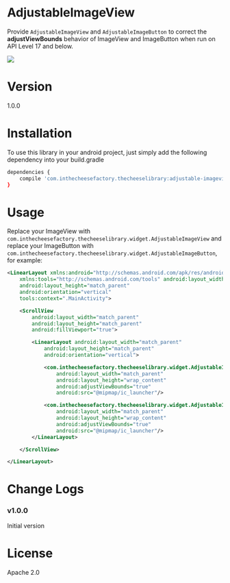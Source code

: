 # AdjustableImageView

Provide `AdjustableImageView` and `AdjustableImageButton` to correct the **adjustViewBounds** behavior of ImageView and ImageButton when run on API Level 17 and below.

![](http://inthecheesefactory.com/uploads/source/adjustableimageview/final.png)

# Version

1.0.0

# Installation

To use this library in your android project, just simply add the following dependency into your build.gradle

```sh
dependencies {
    compile 'com.inthecheesefactory.thecheeselibrary:adjustable-imageview:1.0.0'
}
```

# Usage

Replace your ImageView with `com.inthecheesefactory.thecheeselibrary.widget.AdjustableImageView` and replace your ImageButton with `com.inthecheesefactory.thecheeselibrary.widget.AdjustableImageButton`, for example:

```xml
<LinearLayout xmlns:android="http://schemas.android.com/apk/res/android"
    xmlns:tools="http://schemas.android.com/tools" android:layout_width="match_parent"
    android:layout_height="match_parent"
    android:orientation="vertical"
    tools:context=".MainActivity">

    <ScrollView
        android:layout_width="match_parent"
        android:layout_height="match_parent"
        android:fillViewport="true">

        <LinearLayout android:layout_width="match_parent"
            android:layout_height="match_parent"
            android:orientation="vertical">

            <com.inthecheesefactory.thecheeselibrary.widget.AdjustableImageView
                android:layout_width="match_parent"
                android:layout_height="wrap_content"
                android:adjustViewBounds="true"
                android:src="@mipmap/ic_launcher"/>

            <com.inthecheesefactory.thecheeselibrary.widget.AdjustableImageView
                android:layout_width="match_parent"
                android:layout_height="wrap_content"
                android:adjustViewBounds="true"
                android:src="@mipmap/ic_launcher"/>
        </LinearLayout>

    </ScrollView>

</LinearLayout>
```

# Change Logs

### v1.0.0

Initial version

# License
Apache 2.0

